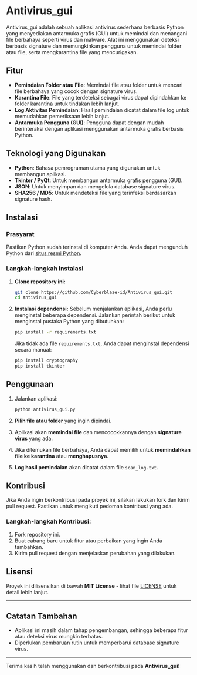 # Antivirus_gui

Antivirus_gui adalah sebuah aplikasi antivirus sederhana berbasis Python yang menyediakan antarmuka grafis (GUI) untuk memindai dan menangani file berbahaya seperti virus dan malware. Alat ini menggunakan deteksi berbasis signature dan memungkinkan pengguna untuk memindai folder atau file, serta mengkarantina file yang mencurigakan.

## Fitur
- **Pemindaian Folder atau File**: Memindai file atau folder untuk mencari file berbahaya yang cocok dengan signature virus.
- **Karantina File**: File yang terdeteksi sebagai virus dapat dipindahkan ke folder karantina untuk tindakan lebih lanjut.
- **Log Aktivitas Pemindaian**: Hasil pemindaian dicatat dalam file log untuk memudahkan pemeriksaan lebih lanjut.
- **Antarmuka Pengguna (GUI)**: Pengguna dapat dengan mudah berinteraksi dengan aplikasi menggunakan antarmuka grafis berbasis Python.

## Teknologi yang Digunakan
- **Python**: Bahasa pemrograman utama yang digunakan untuk membangun aplikasi.
- **Tkinter / PyQt**: Untuk membangun antarmuka grafis pengguna (GUI).
- **JSON**: Untuk menyimpan dan mengelola database signature virus.
- **SHA256 / MD5**: Untuk mendeteksi file yang terinfeksi berdasarkan signature hash.

## Instalasi
### Prasyarat
Pastikan Python sudah terinstal di komputer Anda. Anda dapat mengunduh Python dari [situs resmi Python](https://www.python.org/downloads/).

### Langkah-langkah Instalasi
1. **Clone repository ini:**
   ```bash
   git clone https://github.com/Cyberblaze-id/Antivirus_gui.git
   cd Antivirus_gui
   ```

2. **Instalasi dependensi:**
   Sebelum menjalankan aplikasi, Anda perlu menginstal beberapa dependensi. Jalankan perintah berikut untuk menginstal pustaka Python yang dibutuhkan:
   ```bash
   pip install -r requirements.txt
   ```

   Jika tidak ada file `requirements.txt`, Anda dapat menginstal dependensi secara manual:
   ```bash
   pip install cryptography
   pip install tkinter
   ```

## Penggunaan
1. Jalankan aplikasi:
   ```bash
   python antivirus_gui.py
   ```

2. **Pilih file atau folder** yang ingin dipindai.
3. Aplikasi akan **memindai file** dan mencocokkannya dengan **signature virus** yang ada.
4. Jika ditemukan file berbahaya, Anda dapat memilih untuk **memindahkan file ke karantina** atau **menghapusnya**.
5. **Log hasil pemindaian** akan dicatat dalam file `scan_log.txt`.

## Kontribusi
Jika Anda ingin berkontribusi pada proyek ini, silakan lakukan fork dan kirim pull request. Pastikan untuk mengikuti pedoman kontribusi yang ada.

### Langkah-langkah Kontribusi:
1. Fork repository ini.
2. Buat cabang baru untuk fitur atau perbaikan yang ingin Anda tambahkan.
3. Kirim pull request dengan menjelaskan perubahan yang dilakukan.

## Lisensi
Proyek ini dilisensikan di bawah **MIT License** - lihat file [LICENSE](LICENSE) untuk detail lebih lanjut.

---

## Catatan Tambahan
- Aplikasi ini masih dalam tahap pengembangan, sehingga beberapa fitur atau deteksi virus mungkin terbatas.
- Diperlukan pembaruan rutin untuk memperbarui database signature virus.

---

Terima kasih telah menggunakan dan berkontribusi pada **Antivirus_gui**!



